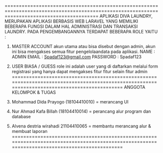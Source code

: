 =============================================================================================================================================
APLIKASI DIVA LAUNDRY, MERUPAKAN APLIKASI BERBASIS WEB LARAVEL YANG MEMILIKI BEBERAPA FUNGSI DALAM HAL ADMINISTRASI DAN TRANSAKSI LAUNDRY.
PADA PENGEMBANGANNYA TERDAPAT BEBERAPA ROLE YAITU : 
1. MASTER ACCOUNT
   akun utama atau bisa disebut dengan admin, akun ini bisa mengakses semua fitur pengelolaandata pada aplikasi.
    NAME     : ADMIN
    EMAIL    : Spadaf123@gmail.com
    PASSWORD : Spadaf123
3. USER BIASA / GUESS
   role ini adalah user yang di daftarkan melalui form registrasi yang hanya dapat mengakses fitur fitur selain fitur admin
=============================================================================================================================================
ANGGOTA KELOMPOK & TUGAS

1. Mohammad Dida Prayogo (18104410010) = merancang UI

2. Nur Ahmad Kafa Billah (18104410014) = perancang alur program dan database
   
3.  Alvena destria wirahadi 21104410065 = membantu merancang alur & membuat laporan
=============================================================================================================================================

